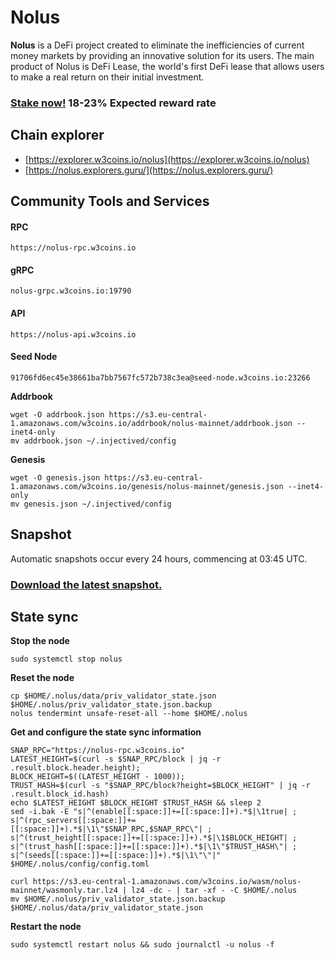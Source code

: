 # Nolus

**Nolus** is a DeFi project created to eliminate the inefficiencies of current money markets by providing an innovative solution for its users. The main product of Nolus is DeFi Lease, the world's first DeFi lease that allows users to make a real return on their initial investment.

### [Stake now!](https://explorer.w3coins.io/nolus/staking/nolusvaloper14uhx3rrqy5wat52ed663jyte70jm93335qfak0)  18-23% Expected reward rate

## **Chain explorer**

* [https://explorer.w3coins.io/nolus](https://explorer.w3coins.io/nolus)
* [https://nolus.explorers.guru/](https://nolus.explorers.guru/)

## Community Tools and Services

#### **RPC**

```
https://nolus-rpc.w3coins.io
```

#### **gRPC**

```
nolus-grpc.w3coins.io:19790
```

#### **API**

```
https://nolus-api.w3coins.io
```

#### **Seed Node**

```
91706fd6ec45e38661ba7bb7567fc572b738c3ea@seed-node.w3coins.io:23266
```

**Addrbook**

```
wget -O addrbook.json https://s3.eu-central-1.amazonaws.com/w3coins.io/addrbook/nolus-mainnet/addrbook.json --inet4-only
mv addrbook.json ~/.injectived/config
```

**Genesis**

```
wget -O genesis.json https://s3.eu-central-1.amazonaws.com/w3coins.io/genesis/nolus-mainnet/genesis.json --inet4-only
mv genesis.json ~/.injectived/config
```

## Snapshot

Automatic snapshots occur every 24 hours, commencing at 03:45 UTC.

### [Download the latest snapshot.](https://s3.eu-central-1.amazonaws.com/w3coins.io/snapshots/nolus-mainnet/nolus\_snapsot\_latest.tar.lz4)

## State sync

**Stop the node**

```
sudo systemctl stop nolus
```

**Reset the node**

```
cp $HOME/.nolus/data/priv_validator_state.json $HOME/.nolus/priv_validator_state.json.backup
nolus tendermint unsafe-reset-all --home $HOME/.nolus
```

**Get and configure the state sync information**

```
SNAP_RPC="https://nolus-rpc.w3coins.io"
LATEST_HEIGHT=$(curl -s $SNAP_RPC/block | jq -r .result.block.header.height);
BLOCK_HEIGHT=$((LATEST_HEIGHT - 1000));
TRUST_HASH=$(curl -s "$SNAP_RPC/block?height=$BLOCK_HEIGHT" | jq -r .result.block_id.hash) 
echo $LATEST_HEIGHT $BLOCK_HEIGHT $TRUST_HASH && sleep 2
sed -i.bak -E "s|^(enable[[:space:]]+=[[:space:]]+).*$|\1true| ;
s|^(rpc_servers[[:space:]]+=[[:space:]]+).*$|\1\"$SNAP_RPC,$SNAP_RPC\"| ;
s|^(trust_height[[:space:]]+=[[:space:]]+).*$|\1$BLOCK_HEIGHT| ;
s|^(trust_hash[[:space:]]+=[[:space:]]+).*$|\1\"$TRUST_HASH\"| ;
s|^(seeds[[:space:]]+=[[:space:]]+).*$|\1\"\"|" $HOME/.nolus/config/config.toml
```

```
curl https://s3.eu-central-1.amazonaws.com/w3coins.io/wasm/nolus-mainnet/wasmonly.tar.lz4 | lz4 -dc - | tar -xf - -C $HOME/.nolus
mv $HOME/.nolus/priv_validator_state.json.backup $HOME/.nolus/data/priv_validator_state.json
```

**Restart the node**

```
sudo systemctl restart nolus && sudo journalctl -u nolus -f
```
